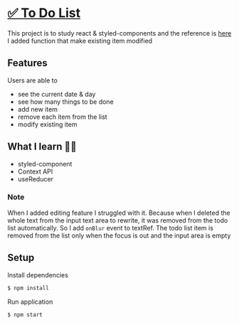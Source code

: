 # [✅ To Do List](https://sery-react-todolist.netlify.app/)

This project is to study react & styled-components and the reference is [here](https://react.vlpt.us/mashup-todolist/) <br />
I added function that make existing item modified

## Features

Users are able to

- see the current date & day
- see how many things to be done
- add new item
- remove each item from the list
- modify existing item

## What I learn ✍🏻

- styled-component
- Context API
- useReducer

### Note

When I added editing feature I struggled with it. Because when I deleted the whole text from the input text area to rewrite, it was removed from the todo list automatically. So I add `onBlur` event to textRef. The todo list item is removed from the list only when the focus is out and the input area is empty

## Setup

Install dependencies

```sh
$ npm install
```

Run application

```sh
$ npm start
```
